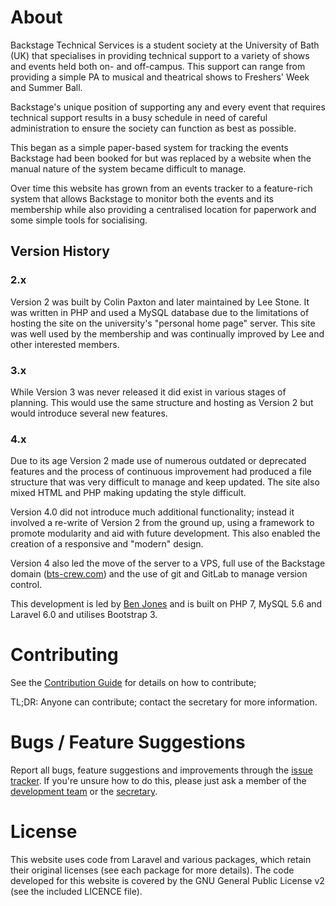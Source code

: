 # About
Backstage Technical Services is a student society at the University of Bath (UK) that specialises in providing technical support to a variety of shows and events held both on- and off-campus. This support can range from providing a simple PA to musical and theatrical shows to Freshers' Week and Summer Ball.

Backstage's unique position of supporting any and every event that requires technical support results in a busy schedule in need of careful administration to ensure the society can function as best as possible.

This began as a simple paper-based system for tracking the events Backstage had been booked for but was replaced by a website when the manual nature of the system became difficult to manage.

Over time this website has grown from an events tracker to a feature-rich system that allows Backstage to monitor both the events and its membership while also providing a centralised location for paperwork and some simple tools for socialising.

## Version History

### 2.x
Version 2 was built by Colin Paxton and later maintained by Lee Stone. It was written in PHP and used a MySQL database due to the limitations of hosting the site on the university's "personal home page" server. This site was well used by the membership and was continually improved by Lee and other interested members.

### 3.x
While Version 3 was never released it did exist in various stages of planning. This would use the same structure and hosting as Version 2 but would introduce several new features.

### 4.x
Due to its age Version 2 made use of numerous outdated or deprecated features and the process of continuous improvement had produced a file structure that was very difficult to manage and keep updated. The site also mixed HTML and PHP making updating the style difficult.

Version 4.0 did not introduce much additional functionality; instead it involved a re-write of Version 2 from the ground up, using a framework to promote modularity and aid with future development. This also enabled the creation of a responsive and "modern" design.

Version 4 also led the move of the server to a VPS, full use of the Backstage domain ([bts-crew.com](http://www.bts-crew.com)) and the use of git and GitLab to manage version control.

This development is led by [Ben Jones](http://github.com/bnjns) and is built on PHP 7, MySQL 5.6 and Laravel 6.0 and utilises Bootstrap 3.

# Contributing
See the [Contribution Guide](https://gitlab.com/backstage-technical-services/website/hub/-/blob/master/Contributing.md) for details on how to contribute;

TL;DR: Anyone can contribute; contact the secretary for more information.

# Bugs / Feature Suggestions
Report all bugs, feature suggestions and improvements through the [issue tracker](https://gitlab.com/backstage-technical-services/website/hub/-/issues/new). If you're unsure how to do this, please just ask a member of the [development team](https://gitlab.com/groups/backstage-technical-services/website/-/group_members) or the [secretary](mailto:sec@bts-crew.com).

# License
This website uses code from Laravel and various packages, which retain their original licenses (see each package for more details). The code developed for this website is covered by the GNU General Public License v2 (see the included LICENCE file).
